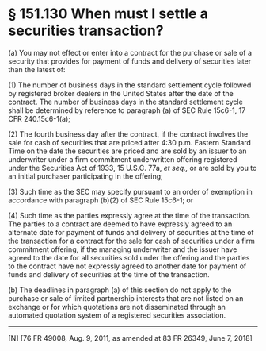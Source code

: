 # § 151.130   When must I settle a securities transaction?

(a) You may not effect or enter into a contract for the purchase or sale of a security that provides for payment of funds and delivery of securities later than the latest of:


(1) The number of business days in the standard settlement cycle followed by registered broker dealers in the United States after the date of the contract. The number of business days in the standard settlement cycle shall be determined by reference to paragraph (a) of SEC Rule 15c6-1, 17 CFR 240.15c6-1(a);


(2) The fourth business day after the contract, if the contract involves the sale for cash of securities that are priced after 4:30 p.m. Eastern Standard Time on the date the securities are priced and are sold by an issuer to an underwriter under a firm commitment underwritten offering registered under the Securities Act of 1933, 15 U.S.C. 77a, *et seq.,* or are sold by you to an initial purchaser participating in the offering;


(3) Such time as the SEC may specify pursuant to an order of exemption in accordance with paragraph (b)(2) of SEC Rule 15c6-1; or


(4) Such time as the parties expressly agree at the time of the transaction. The parties to a contract are deemed to have expressly agreed to an alternate date for payment of funds and delivery of securities at the time of the transaction for a contract for the sale for cash of securities under a firm commitment offering, if the managing underwriter and the issuer have agreed to the date for all securities sold under the offering and the parties to the contract have not expressly agreed to another date for payment of funds and delivery of securities at the time of the transaction.


(b) The deadlines in paragraph (a) of this section do not apply to the purchase or sale of limited partnership interests that are not listed on an exchange or for which quotations are not disseminated through an automated quotation system of a registered securities association.



---

[N] [76 FR 49008, Aug. 9, 2011, as amended at 83 FR 26349, June 7, 2018]




